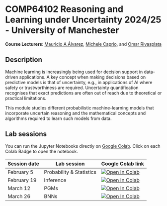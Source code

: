 # COMP64102 Reasoning and Learning under Uncertainty 2024/25 - University of Manchester

**Course Lecturers**: [Mauricio A Álvarez](https://maalvarezl.github.io/), [Michele Caprio](https://michelecaprio.wixsite.com/caprio), and [Omar Rivasplata](https://personalpages.manchester.ac.uk/staff/omar.rivasplata/)

## Description

Machine learning is increasingly being used for decision support in data-driven applications. A key concept when making decisions based on predictive models is that of uncertainty, e.g., in applications of AI where safety or trustworthiness are required. Uncertainty quantification recognises that exact predictions are often out of reach due to theoretical or practical limitations.  ​ 

​This module studies different probabilistic machine-learning models that incorporate uncertain reasoning and the mathematical concepts and algorithms required to learn such models from data.
​
## Lab sessions

You can run the Jupyter Notebooks directly on [Google Colab](https://colab.research.google.com/notebooks/intro.ipynb?utm_source=scs-index). Click on each Colab Badge to open the notebook.

| Session date |      Lab session        |  Google Colab link |
|--------------------|----------------|---------------|
|     February 5               |Probability & Statistics  |  [![Open In Colab](https://colab.research.google.com/assets/colab-badge.svg)](https://colab.research.google.com/github/maalvarez/COMP64102-Reasoning-and-Learning-under-Uncertainty-Module/blob/main/New_Lab_1.ipynb)|
|     February 19               |Inference  |  [![Open In Colab](https://colab.research.google.com/assets/colab-badge.svg)](https://colab.research.google.com/github/m-caprio/COMP64102-Reasoning-and-Learning-under-Uncertainty-Module/blob/main/New_Lab_2_Inference.ipynb)|
|     March 12               |PGMs  |  [![Open In Colab](https://colab.research.google.com/assets/colab-badge.svg)](https://colab.research.google.com/github/maalvarezl/COMP64102-Reasoning-and-Learning-under-Uncertainty-Module/blob/main/New_Lab_3_PGM.ipynb)|
|     March 26               |BNNs  |  [![Open In Colab](https://colab.research.google.com/assets/colab-badge.svg)](https://colab.research.google.com/github/maalvarezl/COMP64102-Reasoning-and-Learning-under-Uncertainty-Module/blob/main/New_Lab_4_BNN.ipynb)|
